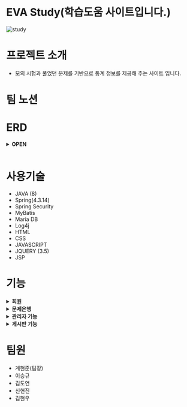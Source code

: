# EVA Study(학습도움 사이트입니다.)

![study](https://user-images.githubusercontent.com/95573777/220347683-d41e28ce-1a22-465a-8e2c-36253f84ce9c.gif)

# 프로젝트 소개

- 모의 시험과 풀었던 문제를 기반으로 통계 정보를 제공해 주는 사이트 입니다.

# 팀 노션


# ERD
<details>
<summary><strong> OPEN </strong></summary>
<div markdown="1">   
  
![공부사이트](https://user-images.githubusercontent.com/95573777/220412242-d40f2abd-5040-4411-8687-9f8754cecd28.png)

</div>
</details>
</br>

# 사용기술
- JAVA (8)
- Spring(4.3.14)
- Spring Security 
- MyBatis 
- Maria DB 
- Log4j
- HTML 
- CSS 
- JAVASCRIPT 
- JQUERY (3.5)
- JSP

# 기능
<details>
<summary><strong> 회원 </strong></summary>
<div markdown="1">
  
  - 로그인
  - 로그아웃
  - 회원가입
    - 아이디 찾기
    - 비밀번호 찾기
    - 이메일 인증
    - 임시 비밀번호 발급
  
</div>
</details>

<details>
<summary><strong> 문제은행 </strong></summary>
<div markdown="1">   
  
  - 문제 검색 기능
  - 문제 불러오기 기능
  - 문제 풀이 기능
    - 정답률 도출하는 기능
    - 북마크 기능
    - 문제 질문 남기는 기능
    - 잘못된 문제 신고하는 기능
    - 시간 초과시 시험 종료 기능 (타이머 기능)
    - 문제 랜덤으로 한 문제 씩 뽑아오는 기능
  - 체점하는 기능
  - 문제에 맞는 사진 불러오는 기능
  
  
</div>
</details>

<details>
<summary><strong> 관리자 기능 </strong></summary>
<div markdown="1">   
  
 - 문제 만드는 기능
  - 시험 등록하는 기능
  - 문제 등록하는 기능
  - 카테고리 등록하는 기능
  - 문제 일괄 등록하는 기능(엑셀파일 등록하기)
  
  - 문제 관리하는 기능
    - 문제 수정하는 기능
    - 신고 문제 처리하는 기능
  
  - 게시판 관리 기능
    - 게시판 삭제, 복구 하는 기능
    - 신고 처리 기능
  
  - 회원 관리 기능
    - 신고 회원 관리 기능
    - 회원 정보 수정 기능
  
</div>
</details>

<details>
<summary><strong> 게시판 기능 </strong></summary>
<div markdown="1">   
  
  - 글 작성 기능
    - 사진 등록 기능
  - 글 수정 기능
  - 글 삭제 기능
  - 페이징 
  - 검색기능
  - 좋아요 등록, 삭제
  - 게시글 신고 기능
  - 댓글 (작성, 수정, 삭제, 불러오기)
  
</div>
</details>


# 팀원
- 계현준(팀장)
- 이승규
- 김도연
- 신현진
- 김현우

